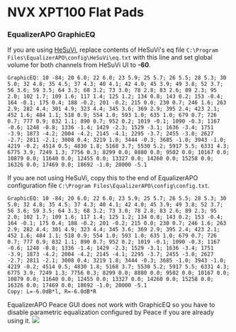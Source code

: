 # NVX XPT100 Flat Pads
### EqualizerAPO GraphicEQ
If you are using [HeSuVi](https://sourceforge.net/projects/hesuvi/), replace contents of HeSuVi's eq file `C:\Program Files\EqualizerAPO\config\HeSuVi\eq.txt` with this line and set global volume for both channels from HeSuVi UI to **-60**.
```
GraphicEQ: 10 -84; 20 6.0; 22 6.0; 23 5.9; 25 5.7; 26 5.5; 28 5.3; 30 5.0; 32 4.8; 35 4.5; 37 4.3; 40 4.1; 42 4.0; 45 3.9; 49 3.8; 52 3.7; 56 3.6; 59 3.5; 64 3.3; 68 3.2; 73 3.0; 78 2.8; 83 2.6; 89 2.3; 95 2.0; 102 1.7; 109 1.6; 117 1.4; 125 1.2; 134 0.8; 143 0.2; 153 -0.4; 164 -0.1; 175 0.4; 188 -0.2; 201 -0.2; 215 0.0; 230 0.7; 246 1.6; 263 2.9; 282 4.4; 301 4.9; 323 4.4; 345 3.6; 369 2.9; 395 2.4; 423 2.1; 452 1.6; 484 1.1; 518 0.9; 554 1.0; 593 1.0; 635 1.0; 679 0.7; 726 0.7; 777 0.9; 832 1.1; 890 0.7; 952 0.2; 1019 -0.1; 1090 -0.3; 1167 -0.6; 1248 -0.8; 1336 -1.4; 1429 -2.3; 1529 -3.1; 1636 -3.4; 1751 -3.9; 1873 -4.2; 2004 -4.2; 2145 -4.1; 2295 -3.7; 2455 -3.0; 2627 -2.7; 2811 -2.1; 3008 0.4; 3219 1.8; 3444 -0.3; 3685 -1.0; 3943 -1.0; 4219 -0.2; 4514 0.5; 4830 1.8; 5168 3.7; 5530 5.2; 5917 5.5; 6331 4.3; 6775 3.9; 7249 1.3; 7756 0.3; 8299 0.0; 8880 0.0; 9502 0.0; 10167 0.0; 10879 0.0; 11640 0.0; 12455 0.0; 13327 0.0; 14260 0.0; 15258 0.0; 16326 0.0; 17469 0.0; 18692 -1.0; 20000 -5.1
```
If you are not using HeSuVi, copy this to the end of EqualizerAPO configuration file `C:\Program Files\EqualizerAPO\config\config.txt`.
```
GraphicEQ: 10 -84; 20 6.0; 22 6.0; 23 5.9; 25 5.7; 26 5.5; 28 5.3; 30 5.0; 32 4.8; 35 4.5; 37 4.3; 40 4.1; 42 4.0; 45 3.9; 49 3.8; 52 3.7; 56 3.6; 59 3.5; 64 3.3; 68 3.2; 73 3.0; 78 2.8; 83 2.6; 89 2.3; 95 2.0; 102 1.7; 109 1.6; 117 1.4; 125 1.2; 134 0.8; 143 0.2; 153 -0.4; 164 -0.1; 175 0.4; 188 -0.2; 201 -0.2; 215 0.0; 230 0.7; 246 1.6; 263 2.9; 282 4.4; 301 4.9; 323 4.4; 345 3.6; 369 2.9; 395 2.4; 423 2.1; 452 1.6; 484 1.1; 518 0.9; 554 1.0; 593 1.0; 635 1.0; 679 0.7; 726 0.7; 777 0.9; 832 1.1; 890 0.7; 952 0.2; 1019 -0.1; 1090 -0.3; 1167 -0.6; 1248 -0.8; 1336 -1.4; 1429 -2.3; 1529 -3.1; 1636 -3.4; 1751 -3.9; 1873 -4.2; 2004 -4.2; 2145 -4.1; 2295 -3.7; 2455 -3.0; 2627 -2.7; 2811 -2.1; 3008 0.4; 3219 1.8; 3444 -0.3; 3685 -1.0; 3943 -1.0; 4219 -0.2; 4514 0.5; 4830 1.8; 5168 3.7; 5530 5.2; 5917 5.5; 6331 4.3; 6775 3.9; 7249 1.3; 7756 0.3; 8299 0.0; 8880 0.0; 9502 0.0; 10167 0.0; 10879 0.0; 11640 0.0; 12455 0.0; 13327 0.0; 14260 0.0; 15258 0.0; 16326 0.0; 17469 0.0; 18692 -1.0; 20000 -5.1
Copy: L=-6.0dB*l, R=-6.0dB*R
```
EqualizerAPO Peace GUI does not work with GraphicEQ so you have to disable parametric equalization configured by Peace if you are already using it.
![](https://raw.githubusercontent.com/jaakkopasanen/AutoEq/master/results/SBAF-Serious/innerfidelity/onear/NVX%20XPT100%20Flat%20Pads/NVX%20XPT100%20Flat%20Pads.png)
